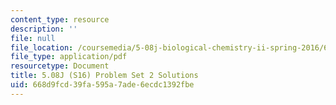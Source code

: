 ```yaml
---
content_type: resource
description: ''
file: null
file_location: /coursemedia/5-08j-biological-chemistry-ii-spring-2016/668d9fcd39fa595a7ade6ecdc1392fbe_MIT5_08jS16ps2_soln.pdf
file_type: application/pdf
resourcetype: Document
title: 5.08J (S16) Problem Set 2 Solutions
uid: 668d9fcd-39fa-595a-7ade-6ecdc1392fbe
---
```

